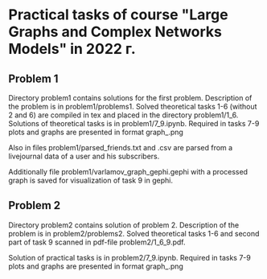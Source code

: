 # Practical tasks of course "Large Graphs and Complex Networks Models" in 2022 г.

## Problem 1
Directory problem1 contains solutions for the first problem. Description of the problem is in problem1/problems1.
Solved theoretical tasks 1-6 (without 2 and 6) are compiled in tex and placed in the directory problem1/1_6. 
Solutions of theoretical tasks is in problem1/7_9.ipynb. 
Required in tasks 7-9 plots and graphs are presented in format graph_<task number>.png

Also in files problem1/parsed_friends.txt and .csv are parsed from a livejournal data of a user and his subscribers.
  
Additionally file problem1/varlamov_graph_gephi.gephi with a processed graph is saved for visualization of task 9 in gephi.

## Problem 2
Directory problem2 contains solution of problem 2. Description of the problem is in problem2/problems2.
Solved theoretical tasks 1-6 and second part of task 9 scanned in pdf-file problem2/1_6_9.pdf.

Solution of practical tasks is in problem2/7_9.ipynb. 
Required in tasks 7-9 plots and graphs are presented in format graph_<task number>.png
